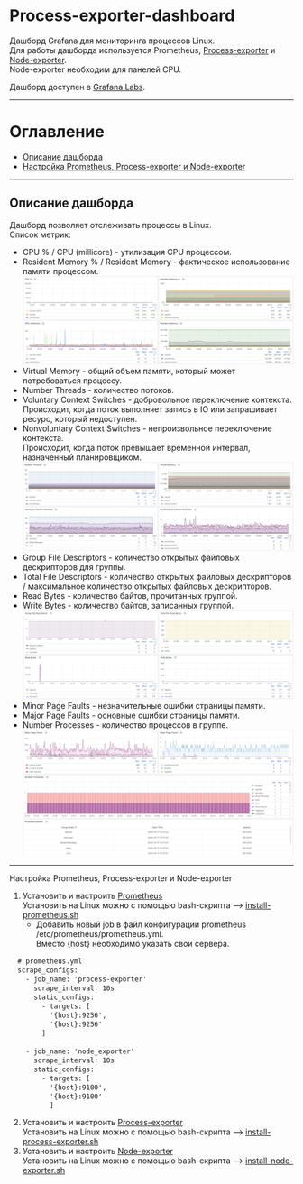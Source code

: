 # Process-exporter-dashboard
Дашборд Grafana для мониторинга процессов Linux.  
Для работы дашборда используется Prometheus, [Process-exporter](https://github.com/ncabatoff/process-exporter)
и [Node-exporter](https://github.com/prometheus/node_exporter).  
Node-exporter необходим для панелей CPU.

Дашборд доступен в [Grafana Labs](https://grafana.com/grafana/dashboards/22161-process-exporter-dashboard/).

---
# Оглавление
* [Описание дашборда](#dashboardDescription)
* [Настройка Prometheus, Process-exporter и Node-exporter](#settings)

---
## Описание дашборда <a id="dashboardDescription"></a>
Дашборд позволяет отслеживать процессы в Linux.  
Список метрик:
* CPU % / CPU (millicore) - утилизация CPU процессом.  
* Resident Memory % / Resident Memory - фактическое использование памяти процессом.
  ![Summary - картинка](https://raw.githubusercontent.com/promokk/process-exporter-dashboard/main/data/CPU_Memory.png)
* Virtual Memory - общий объем памяти, который может потребоваться процессу.  
* Number Threads - количество потоков.  
* Voluntary Context Switches - добровольное переключение контекста.  
  Происходит, когда поток выполняет запись в IO или запрашивает ресурс, который недоступен.  
* Nonvoluntary Context Switches - непроизвольное переключение контекста.  
  Происходит, когда поток превышает временной интервал, назначенный планировщиком.
  ![Summary - картинка](https://raw.githubusercontent.com/promokk/process-exporter-dashboard/main/data/Context.png)
* Group File Descriptors - количество открытых файловых дескрипторов для группы.  
* Total File Descriptors - 
  количество открытых файловых дескрипторов / максимальное количество открытых файловых дескрипторов.  
* Read Bytes - количество байтов, прочитанных группой.  
* Write Bytes - количество байтов, записанных группой.
  ![Summary - картинка](https://raw.githubusercontent.com/promokk/process-exporter-dashboard/main/data/File_Descriptors.png)
* Minor Page Faults - незначительные ошибки страницы памяти.  
* Major Page Faults - основные ошибки страницы памяти.  
* Number Processes - количество процессов в группе.
  ![Summary - картинка](https://raw.githubusercontent.com/promokk/process-exporter-dashboard/main/data/Page_Faults.png)

---
Настройка Prometheus, Process-exporter и Node-exporter <a id="settings"></a>
1. Установить и настроить [Prometheus](https://prometheus.io/docs/prometheus/latest/getting_started/)  
   Установить на Linux можно с помощью bash-скрипта -->
   [install-prometheus.sh](https://github.com/promokk/bash-scripts/blob/main/install-scripts/install-prometheus.sh)
    * Добавить новый job в файл конфигурации prometheus /etc/prometheus/prometheus.yml.  
      Вместо {host} необходимо указать свои сервера.

~~~shell
  # prometheus.yml
  scrape_configs:
    - job_name: 'process-exporter'
      scrape_interval: 10s
      static_configs:
        - targets: [
          '{host}:9256',
          '{host}:9256'
        ]
        
    - job_name: 'node_exporter'
      scrape_interval: 10s
      static_configs:
        - targets: [
          '{host}:9100',
          '{host}:9100'
          ]
 ~~~

2. Установить и настроить [Process-exporter](https://github.com/ncabatoff/process-exporter?tab=readme-ov-file)  
   Установить на Linux можно с помощью bash-скрипта -->
   [install-process-exporter.sh](https://github.com/promokk/bash-scripts/blob/main/install-scripts/install-process-exporter.sh)
3. Установить и настроить [Node-exporter](https://github.com/prometheus/node_exporter)  
   Установить на Linux можно с помощью bash-скрипта -->
   [install-node-exporter.sh](https://github.com/promokk/bash-scripts/blob/main/install-scripts/install-node-exporter.sh)
